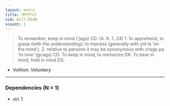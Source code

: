 ```yaml
---
layout: entry
title: འཇགས་√2
vid: Hill:0548
vcount: 1
---
```

> To remember, keep in mind ('jags) CD\. (A\. K\. 1\. 24) 1\. 1o apprehend, to grasp (with the understanding); to impress (generally with yid la 'on the mind')\. 2\. relative to persons it may be synonymous with chags pa 'to love' (gcags) CD\. To keep in mind, to memorize DK\. To bear in mind, hold in mind DS\.

* Volition: _Voluntary_

---

### Dependencies (N = 1)
* `obl` 1
